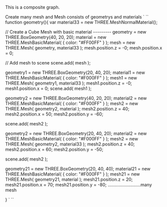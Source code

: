 This is a composite graph.



Create many mesh and Mesh consists of geometrys and materials
` ``
function geometry(){
  var material33 = new THREE.MeshNormalMaterial();

  // Create a Cube Mesh with basic material ---------
  geometry = new THREE.BoxGeometry(40, 20, 20);
  material = new THREE.MeshBasicMaterial( { color: "#FF00FF" } );
  mesh = new THREE.Mesh( geometry, material33 );
  mesh.position.z = -0;
  mesh.position.x = 0;


  // Add mesh to scene
  scene.add( mesh );

  geometry1 = new THREE.BoxGeometry(20, 40, 20);
  material1 = new THREE.MeshBasicMaterial( { color: "#F000FF" } );
  mesh1 = new THREE.Mesh( geometry1, material33 );
  mesh1.position.z = -0;
  mesh1.position.x = 0;
  scene.add( mesh1 );

  geometry2 = new THREE.BoxGeometry(40, 20, 20);
  material2 = new THREE.MeshBasicMaterial( { color: "#F000FF" } );
  mesh2 = new THREE.Mesh( geometry2, material );
  mesh2.position.z = 40;
  mesh2.position.x = 50;
  mesh2.position.y = -60;

  scene.add( mesh2 );

  geometry2 = new THREE.BoxGeometry(20, 40, 20);
  material2 = new THREE.MeshBasicMaterial( { color: "#F000FF" } );
  mesh2 = new THREE.Mesh( geometry2, material33 );
  mesh2.position.z = 40;
  mesh2.position.x = 60;
  mesh2.position.y = -50;

  scene.add( mesh2 );

  geometry21 = new THREE.BoxGeometry(20, 40, 40);
  material21 = new THREE.MeshBasicMaterial( { color: "#F000FF" } );
  mesh21 = new THREE.Mesh( geometry21, material );
  mesh21.position.z = 20;
  mesh21.position.x = 70;
  mesh21.position.y = -80;
  ..........................many mesh
  
}
` ``
  
